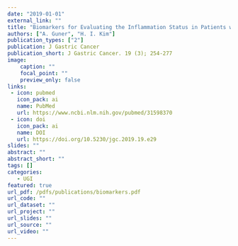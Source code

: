 ```yaml
---
date: "2019-01-01"
external_link: ""
title: "Biomarkers for Evaluating the Inflammation Status in Patients with Cancer"
authors: ["A. Guner", "H. I. Kim"]
publication_types: ["2"]
publication: J Gastric Cancer
publication_short: J Gastric Cancer. 19 (3); 254-277
image:
    caption: ""
    focal_point: ""
    preview_only: false
links:
 - icon: pubmed
   icon_pack: ai
   name: PubMed
   url: https://www.ncbi.nlm.nih.gov/pubmed/31598370
 - icon: doi
   icon_pack: ai
   name: DOI
   url: https://doi.org/10.5230/jgc.2019.19.e29
slides: ""
abstract: ""
abstract_short: ""
tags: []
categories: 
   - UGI
featured: true
url_pdf: /pdfs/publications/biomarkers.pdf
url_code: ""
url_dataset: ""
url_project: ""
url_slides: ""
url_source: ""
url_video: ""
---
```

